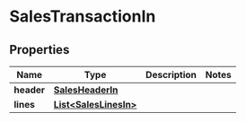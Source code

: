 
# SalesTransactionIn

## Properties
Name | Type | Description | Notes
------------ | ------------- | ------------- | -------------
**header** | [**SalesHeaderIn**](SalesHeaderIn.md) |  | 
**lines** | [**List&lt;SalesLinesIn&gt;**](SalesLinesIn.md) |  | 



